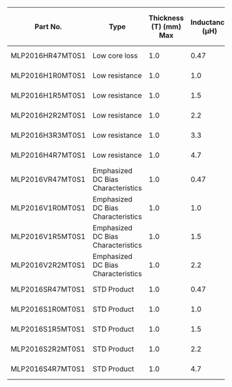 | Part No.         | Type | Thickness (T) (mm) Max | Inductance (µH) | Tolerance | Measuring Frequency (MHz) | DC Resistance (Ω) | Rated Current (mA) Max |
|------------------|------|------------------------|-----------------|-----------|---------------------------|-------------------|------------------------|
| MLP2016HR47MT0S1 | Low core loss  | 1.0 | 0.47   | ±20% | 2   | 0.055 ±25% | 1700 |
| MLP2016H1R0MT0S1  | Low resistance  | 1.0 | 1.0   | ±20% | 2   | 0.09  ±25% | 1300 |
| MLP2016H1R5MT0S1  | Low resistance  | 1.0 | 1.5   | ±20% | 2   | 0.11  ±25% | 1200 |
| MLP2016H2R2MT0S1  | Low resistance  | 1.0 | 2.2   | ±20% | 2   | 0.11  ±25% | 1200 |
| MLP2016H3R3MT0S1  | Low resistance  | 1.0 | 3.3   | ±20% | 2   | 0.12  ±25% | 1200 |
| MLP2016H4R7MT0S1  | Low resistance  | 1.0 | 4.7   | ±20% | 2   | 0.16  ±25% | 1100 |
| MLP2016VR47MT0S1  | Emphasized DC Bias Characteristics  | 1.0 | 0.47  | ±20% | 2   | 0.07  ±25% | 1500 |
| MLP2016V1R0MT0S1  | Emphasized DC Bias Characteristics  | 1.0 | 1.0   | ±20% | 2   | 0.12  ±25% | 1200 |
| MLP2016V1R5MT0S1  | Emphasized DC Bias Characteristics  | 1.0 | 1.5   | ±20% | 2   | 0.14  ±25% | 1150 |
| MLP2016V2R2MT0S1  | Emphasized DC Bias Characteristics  | 1.0 | 2.2   | ±20% | 2   | 0.17  ±25% | 1000 |
| MLP2016SR47MT0S1  | STD Product  | 1.0 | 0.47  | ±20% | 2   | 0.05  ±30% | 1600 |
| MLP2016S1R0MT0S1  | STD Product  | 1.0 | 1.0   | ±20% | 2   | 0.09  ±30% | 1400 |
| MLP2016S1R5MT0S1  | STD Product  | 1.0 | 1.5   | ±20% | 2   | 0.09  ±30% | 1200 |
| MLP2016S2R2MT0S1  | STD Product  | 1.0 | 2.2   | ±20% | 2   | 0.11  ±30% | 1200 |
| MLP2016S4R7MT0S1  | STD Product  | 1.0 | 4.7   | ±20% | 2   | 0.27  ±30% | 800  |
